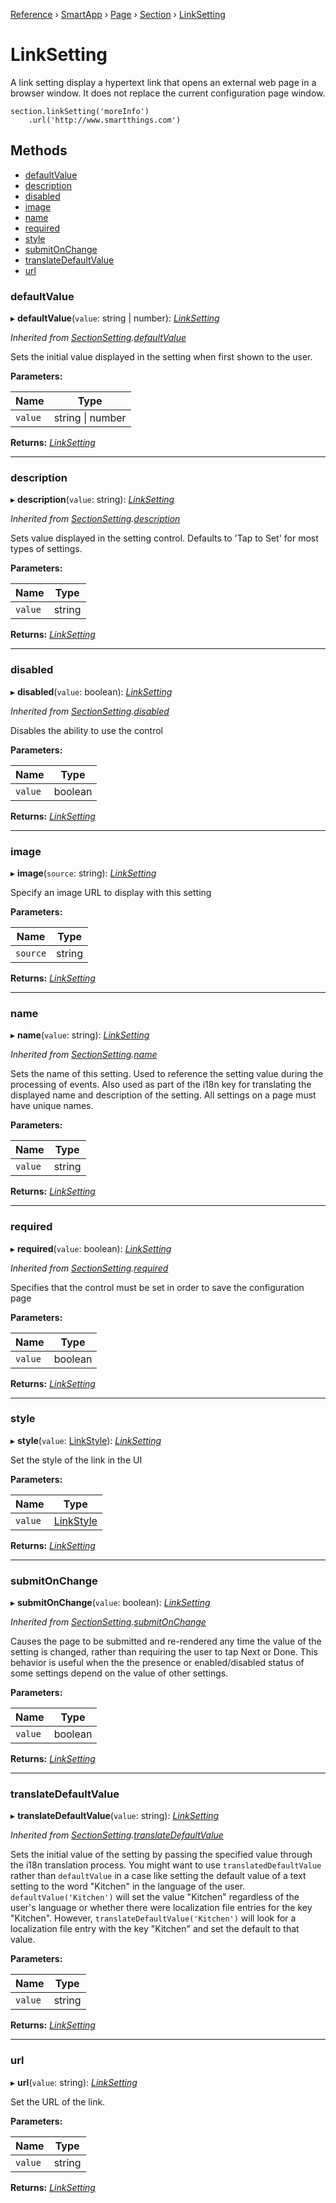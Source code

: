 [Reference](../README.md) › [SmartApp](_smart_app_d_.smartapp.md) › [Page](_pages_page_d_.page.md) › [Section](_pages_section_d_.section.md) ›  [LinkSetting](_pages_link_setting_d_.linksetting.md)

# LinkSetting

A link setting display a hypertext link that opens an external web page in a browser window. It
does not replace the current configuration page window.
```
section.linkSetting('moreInfo')
    .url('http://www.smartthings.com')
```

## Methods

* [defaultValue](_pages_link_setting_d_.linksetting.md#defaultvalue)
* [description](_pages_link_setting_d_.linksetting.md#description)
* [disabled](_pages_link_setting_d_.linksetting.md#disabled)
* [image](_pages_link_setting_d_.linksetting.md#image)
* [name](_pages_link_setting_d_.linksetting.md#name)
* [required](_pages_link_setting_d_.linksetting.md#required)
* [style](_pages_link_setting_d_.linksetting.md#style)
* [submitOnChange](_pages_link_setting_d_.linksetting.md#submitonchange)
* [translateDefaultValue](_pages_link_setting_d_.linksetting.md#translatedefaultvalue)
* [url](_pages_link_setting_d_.linksetting.md#url)


###  defaultValue

▸ **defaultValue**(`value`: string | number): *[LinkSetting](_pages_link_setting_d_.linksetting.md)*

*Inherited from [SectionSetting](_pages_section_setting_d_.sectionsetting.md).[defaultValue](_pages_section_setting_d_.sectionsetting.md#defaultvalue)*

Sets the initial value displayed in the setting when first shown to the user.

**Parameters:**

Name | Type |
------ | ------ |
`value` | string &#124; number |

**Returns:** *[LinkSetting](_pages_link_setting_d_.linksetting.md)*

___

###  description

▸ **description**(`value`: string): *[LinkSetting](_pages_link_setting_d_.linksetting.md)*

*Inherited from [SectionSetting](_pages_section_setting_d_.sectionsetting.md).[description](_pages_section_setting_d_.sectionsetting.md#description)*

Sets value displayed in the setting control. Defaults to 'Tap to Set' for most types of settings.

**Parameters:**

Name | Type |
------ | ------ |
`value` | string |

**Returns:** *[LinkSetting](_pages_link_setting_d_.linksetting.md)*

___

###  disabled

▸ **disabled**(`value`: boolean): *[LinkSetting](_pages_link_setting_d_.linksetting.md)*

*Inherited from [SectionSetting](_pages_section_setting_d_.sectionsetting.md).[disabled](_pages_section_setting_d_.sectionsetting.md#disabled)*

Disables the ability to use the control

**Parameters:**

Name | Type |
------ | ------ |
`value` | boolean |

**Returns:** *[LinkSetting](_pages_link_setting_d_.linksetting.md)*

___

###  image

▸ **image**(`source`: string): *[LinkSetting](_pages_link_setting_d_.linksetting.md)*

Specify an image URL to display with this setting

**Parameters:**

Name | Type |
------ | ------ |
`source` | string |

**Returns:** *[LinkSetting](_pages_link_setting_d_.linksetting.md)*

___

###  name

▸ **name**(`value`: string): *[LinkSetting](_pages_link_setting_d_.linksetting.md)*

*Inherited from [SectionSetting](_pages_section_setting_d_.sectionsetting.md).[name](_pages_section_setting_d_.sectionsetting.md#name)*

Sets the name of this setting. Used to reference the setting value during the processing of events. Also
used as part of the i18n key for translating the displayed name and description of the setting. All settings
on a page must have unique names.

**Parameters:**

Name | Type |
------ | ------ |
`value` | string |

**Returns:** *[LinkSetting](_pages_link_setting_d_.linksetting.md)*

___

###  required

▸ **required**(`value`: boolean): *[LinkSetting](_pages_link_setting_d_.linksetting.md)*

*Inherited from [SectionSetting](_pages_section_setting_d_.sectionsetting.md).[required](_pages_section_setting_d_.sectionsetting.md#required)*

Specifies that the control must be set in order to save the configuration page

**Parameters:**

Name | Type |
------ | ------ |
`value` | boolean |

**Returns:** *[LinkSetting](_pages_link_setting_d_.linksetting.md)*

___

###  style

▸ **style**(`value`: [LinkStyle](../enums/_pages_link_setting_d_.linkstyle.md)): *[LinkSetting](_pages_link_setting_d_.linksetting.md)*

Set the style of the link in the UI

**Parameters:**

Name | Type |
------ | ------ |
`value` | [LinkStyle](../enums/_pages_link_setting_d_.linkstyle.md) |

**Returns:** *[LinkSetting](_pages_link_setting_d_.linksetting.md)*

___

###  submitOnChange

▸ **submitOnChange**(`value`: boolean): *[LinkSetting](_pages_link_setting_d_.linksetting.md)*

*Inherited from [SectionSetting](_pages_section_setting_d_.sectionsetting.md).[submitOnChange](_pages_section_setting_d_.sectionsetting.md#submitonchange)*

Causes the page to be submitted and re-rendered any time the value of the setting is changed, rather than
requiring the user to tap Next or Done. This behavior is useful when the the presence or enabled/disabled
status of some settings depend on the value of other settings.

**Parameters:**

Name | Type |
------ | ------ |
`value` | boolean |

**Returns:** *[LinkSetting](_pages_link_setting_d_.linksetting.md)*

___

###  translateDefaultValue

▸ **translateDefaultValue**(`value`: string): *[LinkSetting](_pages_link_setting_d_.linksetting.md)*

*Inherited from [SectionSetting](_pages_section_setting_d_.sectionsetting.md).[translateDefaultValue](_pages_section_setting_d_.sectionsetting.md#translatedefaultvalue)*

Sets the initial value of the setting by passing the specified value through the i18n translation process.
You might want to use `translatedDefaultValue` rather than `defaultValue` in a case like setting the
default value of a text setting to the word "Kitchen" in the language of the user. `defaultValue('Kitchen')`
will set the value "Kitchen" regardless of the user's language or whether there were localization file entries
for the key "Kitchen". However, `translateDefaultValue('Kitchen')` will look for a localization file entry
with the key "Kitchen" and set the default to that value.

**Parameters:**

Name | Type |
------ | ------ |
`value` | string |

**Returns:** *[LinkSetting](_pages_link_setting_d_.linksetting.md)*

___

###  url

▸ **url**(`value`: string): *[LinkSetting](_pages_link_setting_d_.linksetting.md)*

Set the URL of the link.

**Parameters:**

Name | Type |
------ | ------ |
`value` | string |

**Returns:** *[LinkSetting](_pages_link_setting_d_.linksetting.md)*

